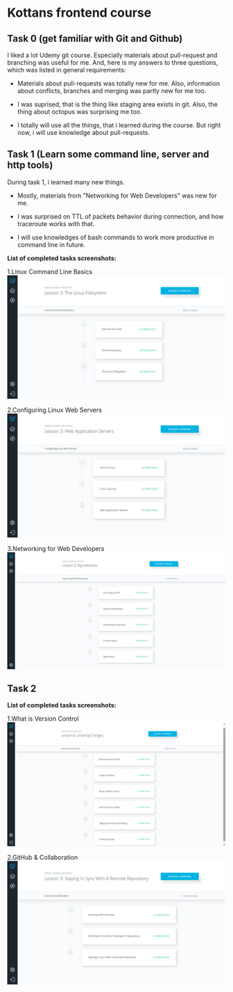# Kottans frontend course 
## Task 0 (get familiar with Git and Github)

I liked a lot Udemy git course. Especially materials about pull-request and branching was useful for me. 
And, here is my answers to three questions, which was listed in general requirements:

- Materials about pull-requests was totally new for me. Also, information about conflicts, branches and merging was partly new for me too.

- I was suprised, that is the thing like staging area exists in git. Also, the thing about octopus was surprising me too. 

- I totally will use all the things, that i learned during the course. But right now, i will use knowledge about pull-requests. 

## Task 1 (Learn some command line, server and http tools)

During task 1, i learned many new things.

- Mostly, materials from "Networking for Web Developers" was new for me.

- I was surprised on TTL of packets behavior during connection, and how traceroute works with that.

- I will use knowledges of bash commands to work more productive in command line in future. 

**List of completed tasks screenshots:**

1.Linux Command Line Basics
![Task 1-1](task_1/task_1-1.jpg)

2.Configuring Linux Web Servers
![Task 1-2](task_1/task_1-2.jpg)

3.Networking for Web Developers
![Task 1-3](task_1/task_1-3.jpg)

## Task 2 

**List of completed tasks screenshots:**

1.What is Version Control
![Task 2-1](task_2/task_2-1.jpg)

2.GitHub & Collaboration
![Task 2-2](task_2/task_2-2.jpg)

